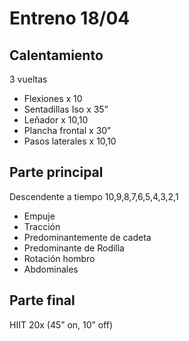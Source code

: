 # Entreno 18/04

## Calentamiento

3 vueltas

- Flexiones x 10 
- Sentadillas Iso x 35” 
- Leñador x 10,10 
- Plancha frontal x 30” 
- Pasos laterales x 10,10 

## Parte principal

Descendente a tiempo 10,9,8,7,6,5,4,3,2,1

- Empuje 
- Tracción
- Predominantemente de cadeta
- Predominante de Rodilla 
- Rotación hombro 
- Abdominales 

## Parte final

HIIT 20x (45” on, 10” off)
